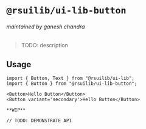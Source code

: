 # `@rsuilib/ui-lib-button`
###### maintained by ganesh chandra

> TODO: description

## Usage

```
import { Button, Text } from "@rsuilib/ui-lib";
import { Button } from "@rsuilib/ui-lib-button";

<Button>Hello Button</Button>
<Button variant='secondary'>Hello Button</Button>

**WIP**

// TODO: DEMONSTRATE API
```

